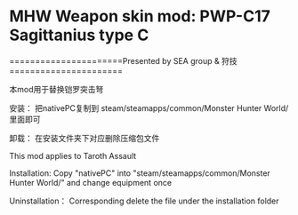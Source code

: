 ﻿# MHW Weapon skin mod: PWP-C17 Sagittanius type C

======================Presented by SEA group & 狩技======================

本mod用于替换铠罗突击弩

安装：
把nativePC复制到
steam/steamapps/common/Monster Hunter World/
里面即可


卸载：
在安装文件夹下对应删除压缩包文件

This mod applies to Taroth Assault

Installation: 
Copy "nativePC" into "steam/steamapps/common/Monster Hunter World/" and change equipment once

Uninstallation：
Corresponding delete the file under the installation folder



